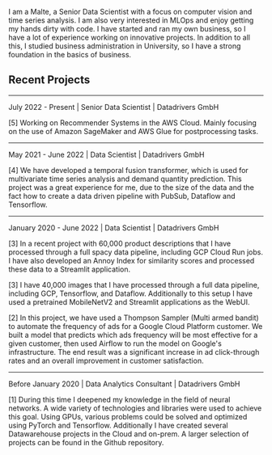 I am a Malte, a Senior Data Scientist with a focus on computer vision and time series analysis.
I am also very interested in MLOps and enjoy getting my hands dirty with code. I have started and ran my own business,
so I have a lot of experience working on innovative projects. In addition to all this, I studied business administration
in University, so I have a strong foundation in the basics of business.

## Recent Projects

---
July 2022 - Present | Senior Data Scientist | Datadrivers GmbH

[5] Working on Recommender Systems in the AWS Cloud. Mainly focusing on the use of Amazon SageMaker and AWS Glue for
postprocessing tasks.

---
May 2021 - June 2022 | Data Scientist | Datadrivers GmbH

[4] We have developed a temporal
fusion transformer, which is used for multivariate time series analysis and demand quantity prediction.
This project was a great experience for me, due to the size of the data and the fact how to create a
data driven pipeline with PubSub, Dataflow and Tensorflow.

---
January 2020 - June 2022 | Data Scientist | Datadrivers GmbH

[3] In a recent project with 60,000 product descriptions that I have processed through a full spacy data pipeline,
including GCP Cloud Run jobs. I
have also developed an Annoy Index for similarity scores and processed these data to a Streamlit application.

[3] I have 40,000 images that I have processed through a full data pipeline, including GCP, Tensorflow, and Dataflow. 
Additionally to this setup I have used a pretrained MobileNetV2 and Streamlit applications as the WebUI.

[2] In this project, we have used a Thompson Sampler (Multi armed bandit) to automate the frequency of ads for a
Google Cloud Platform customer. We built a model that predicts which ads frequency will be most effective for a given customer, then used
Airflow to run the model on Google's infrastructure. The end result was a significant increase in ad click-through rates and an overall
improvement in customer satisfaction.


---
Before January 2020 | Data Analytics Consultant | Datadrivers GmbH

[1]    During this time I deepened my knowledge in the field of neural networks. A wide variety of technologies and
libraries were used to achieve this goal. Using GPUs, various problems could be solved and optimized using PyTorch and
Tensorflow.
Additionally I have created several Datawarehouse projects in the Cloud and on-prem.
A larger selection of projects can be found in the Github repository.

